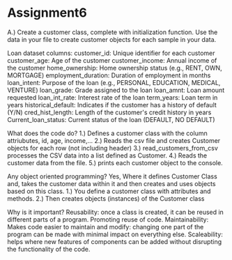 # Assignment6
A.) Create a customer class, complete with initialization function. Use the data in your file to create customer objects for each sample in your data.

Loan dataset columns: customer_id: Unique identifier for each customer customer_age: Age of the customer customer_income: Annual income of the customer home_ownership: Home ownership status (e.g., RENT, OWN, MORTGAGE) employment_duration: Duration of employment in months loan_intent: Purpose of the loan (e.g., PERSONAL, EDUCATION, MEDICAL, VENTURE) loan_grade: Grade assigned to the loan loan_amnt: Loan amount requested loan_int_rate: Interest rate of the loan term_years: Loan term in years historical_default: Indicates if the customer has a history of default (Y/N) cred_hist_length: Length of the customer's credit history in years Current_loan_status: Current status of the loan (DEFAULT, NO DEFAULT)

What does the code do?
1.) Defines a customer class with the column attriubutes, id, age, income,... 
2.) Reads the csv file and creates Customer objects for each row (not including header)
 3.) read_customers_from_csv processes the CSV data into a list defined as Customer. 
4.) Reads the customer data from the file. 
5.) prints each customer object to the console.


Any object oriented programming?
Yes, Where it defines Customer Class and, takes the customer data within it and then creates and uses objects based on this class. 
1.) You define a customer class with attributes and methods. 
2.) Then creates objects (instances) of the Customer class

Why is it important?
Reusability: once a class is created, it can be reused in different parts of a program. Promoting reuse of code. 
Maintainability: Makes code easier to maintain and modify: changing one part of the program can be made with minimal impact on everything else. 
Scaleability: helps where new features of components can be added without disrupting the functionality of the code.



